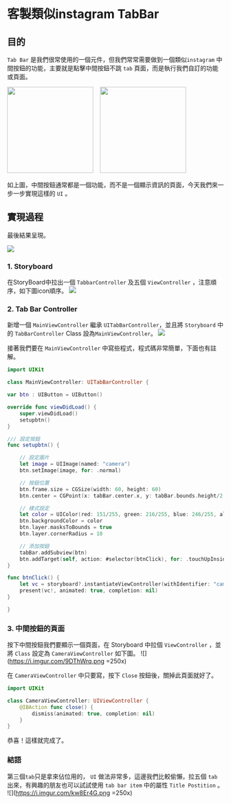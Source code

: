 客製類似instagram TabBar
===

## 目的
`Tab Bar` 是我們很常使用的一個元件，但我們常常需要做到一個類似`instagram` 中間按鈕的功能，主要就是點擊中間按鈕不跳 `tab` 頁面，而是執行我們自訂的功能或頁面。

<img src="https://i.imgur.com/iLSwolv.jpg" width="200" alt="" align=center/></img>&nbsp;&nbsp;&nbsp;&nbsp;<img src="https://i.imgur.com/fpJLF9C.jpg" width="200" alt="" align=center/></img>

如上圖，中間按鈕通常都是一個功能，而不是一個顯示資訊的頁面，今天我們來一步一步實現這樣的 `UI` 。
<!-- more -->

## 實現過程
最後結果呈現。

![](https://i.imgur.com/i6yBZwJ.gif)

### 1. Storyboard
在StoryBoard中拉出一個 `TabbarController` 及五個 `ViewController` ，注意順序，如下圖icon順序。
![](https://i.imgur.com/YJBpbVe.png)

### 2. Tab Bar Controller
新增一個 `MainViewController` 繼承 `UITabBarController`，並且將 `Storyboard` 中的 `TabBarController` Class 設為`MainViewController`。
![](https://i.imgur.com/74Ili2E.png)

接著我們要在 `MainViewController` 中寫些程式，程式碼非常簡單，下面也有註解。

```swift
import UIKit

class MainViewController: UITabBarController {

var btn : UIButton = UIButton()

override func viewDidLoad() {
    super.viewDidLoad()
    setupbtn()
}

/// 設定按鈕
func setupbtn() {

    // 設定圖片
    let image = UIImage(named: "camera")
    btn.setImage(image, for: .normal)

    // 按鈕位置
    btn.frame.size = CGSize(width: 60, height: 60)
    btn.center = CGPoint(x: tabBar.center.x, y: tabBar.bounds.height/2 - 15)

    // 樣式設定
    let color = UIColor(red: 151/255, green: 216/255, blue: 246/255, alpha: 1)
    btn.backgroundColor = color
    btn.layer.masksToBounds = true
    btn.layer.cornerRadius = 10

    // 添加按鈕
    tabBar.addSubview(btn)
    btn.addTarget(self, action: #selector(btnClick), for: .touchUpInside)
}

func btnClick() {
    let vc = storyboard?.instantiateViewController(withIdentifier: "camera")
    present(vc!, animated: true, completion: nil)
}

}
```

### 3. 中間按鈕的頁面
按下中間按鈕我們要顯示一個頁面，在 Storyboard 中拉個 `ViewController` ，並將 `Class` 設定為 `CameraViewController` 如下圖。
![](https://i.imgur.com/9DThWrq.png =250x)

在 `CameraViewController` 中只要寫，按下 `Close` 按鈕後，關掉此頁面就好了。

```swift
import UIKit

class CameraViewController: UIViewController {
    @IBAction func close() {
        dismiss(animated: true, completion: nil)
    }
}
```

恭喜！這樣就完成了。

### 結語
第三個`tab`只是拿來佔位用的， `UI` 做法非常多，這邊我們比較偷懶，拉五個 `tab` 出來，有興趣的朋友也可以試試使用 `tab bar item` 中的屬性 `Title Postition` 。
![](https://i.imgur.com/kw8Er4G.png =250x)
